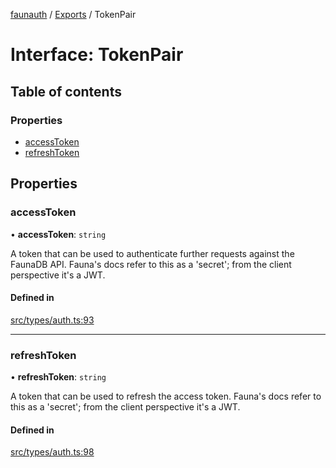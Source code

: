 [faunauth](../none) / [Exports](../modules.md) / TokenPair

# Interface: TokenPair

## Table of contents

### Properties

- [accessToken](TokenPair.md#accesstoken)
- [refreshToken](TokenPair.md#refreshtoken)

## Properties

### accessToken

• **accessToken**: `string`

A token that can be used to authenticate further requests against the FaunaDB API. Fauna's
docs refer to this as a 'secret'; from the client perspective it's a JWT.

#### Defined in

[src/types/auth.ts:93](https://github.com/alexnitta/faunauth/blob/6bb89cc/src/types/auth.ts#L93)

___

### refreshToken

• **refreshToken**: `string`

A token that can be used to refresh the access token. Fauna's docs refer to this as a
'secret'; from the client perspective it's a JWT.

#### Defined in

[src/types/auth.ts:98](https://github.com/alexnitta/faunauth/blob/6bb89cc/src/types/auth.ts#L98)
